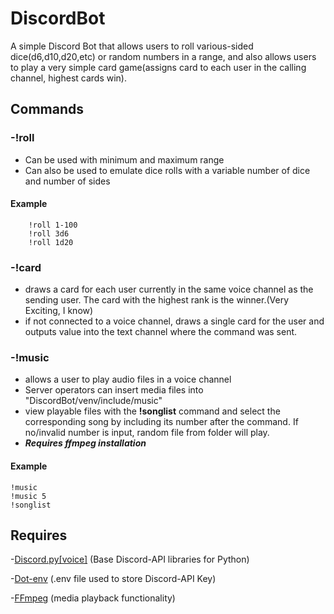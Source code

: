 # DiscordBot
A simple Discord Bot that allows users to roll various-sided dice(d6,d10,d20,etc) or random numbers in a range, and also allows users to play a very simple card game(assigns card to each user in the calling channel, highest cards win).

## Commands

### -!roll
- Can be used with minimum and maximum range
- Can also be used to emulate dice rolls with a variable number of dice and number of sides      
#### Example
		!roll 1-100
		!roll 3d6
		!roll 1d20 
### -!card
- draws a card for each user currently in the same voice channel as the sending user. The card with the highest rank is the winner.(Very Exciting, I know)
- if not connected to a voice channel, draws a single card for the user and outputs value into the text channel where the command was sent.
        
### -!music
- allows a user to play audio files in a voice channel
- Server operators can insert media files into "DiscordBot/venv/include/music"
- view playable files with the **!songlist** command and select the corresponding song by including its number after the command. If no/invalid number is    input, random file from folder will play.
- ***Requires ffmpeg installation***        
#### Example 
    !music
    !music 5
    !songlist
## Requires
-[Discord.py[voice]](https://discordpy.readthedocs.io/en/latest)
	(Base Discord-API libraries for Python)
  
-[Dot-env](https://pypi.org/project/python-dotenv)
	(.env file used to store Discord-API Key)
  
-[FFmpeg](https://ffmpeg.org/)
 (media playback functionality)
	
